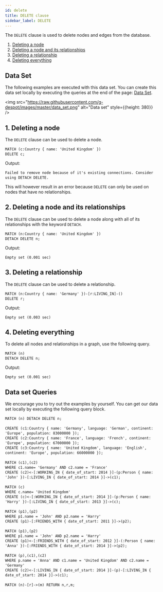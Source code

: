 ```yaml
---
id: delete
title: DELETE clause
sidebar_label: DELETE
---
```


The `DELETE` clause is used to delete nodes and edges from the database.

1. [Deleting a node](#1-deleting-a-node)
2. [Deleting a node and its relationships](#2-deleting-a-node-and-its-relationships)
3. [Deleting a relationship](#3-deleting-a-relationship)
4. [Deleting everything](#4-deleting-everything)

## Data Set

The following examples are executed with this data set. You can create this data set 
locally by executing the queries at the end of the page: [Data Set](#data-set-queries).

<img
  src="https://raw.githubusercontent.com/g-despot/images/master/data_set.png"
  alt="Data set"
  style={{height: 380}}
/>

## 1. Deleting a node

The `DELETE` clause can be used to delete a node.

```cypher
MATCH (c:Country { name: 'United Kingdom' })
DELETE c;
```

Output:
```
Failed to remove node because of it's existing connections. Consider using DETACH DELETE.
```

This will however result in an error because `DELETE` can only be used on nodes that have no relationships.

## 2. Deleting a node and its relationships

The `DELETE` clause can be used to delete a node along with all of its relationships with the keyword `DETACH`.

```cypher
MATCH (n:Country { name: 'United Kingdom' })
DETACH DELETE n;
```

Output:
```
Empty set (0.001 sec)
```

## 3. Deleting a relationship

The `DELETE` clause can be used to delete a relationship.

```cypher
MATCH (n:Country { name: 'Germany' })-[r:LIVING_IN]-()
DELETE r;
```

Output:
```
Empty set (0.003 sec)
```

## 4. Deleting everything

To delete all nodes and relationships in a graph, use the following query.

```cypher
MATCH (n)
DETACH DELETE n;
```

Output:
```
Empty set (0.001 sec)
```

## Data set Queries

We encourage you to try out the examples by yourself.
You can get our data set locally by executing the following query block.

```cypher
MATCH (n) DETACH DELETE n;

CREATE (c1:Country { name: 'Germany', language: 'German', continent: 'Europe', population: 83000000 });
CREATE (c2:Country { name: 'France', language: 'French', continent: 'Europe', population: 67000000 });
CREATE (c3:Country { name: 'United Kingdom', language: 'English', continent: 'Europe', population: 66000000 });

MATCH (c1),(c2)
WHERE c1.name= 'Germany' AND c2.name = 'France'
CREATE (c2)<-[:WORKING_IN { date_of_start: 2014 }]-(p:Person { name: 'John' })-[:LIVING_IN { date_of_start: 2014 }]->(c1);

MATCH (c)
WHERE c.name= 'United Kingdom'
CREATE (c)<-[:WORKING_IN { date_of_start: 2014 }]-(p:Person { name: 'Harry' })-[:LIVING_IN { date_of_start: 2013 }]->(c);

MATCH (p1),(p2)
WHERE p1.name = 'John' AND p2.name = 'Harry'
CREATE (p1)-[:FRIENDS_WITH { date_of_start: 2011 }]->(p2);

MATCH (p1),(p2)
WHERE p1.name = 'John' AND p2.name = 'Harry'
CREATE (p1)<-[:FRIENDS_WITH { date_of_start: 2012 }]-(:Person { name: 'Anna' })-[:FRIENDS_WITH { date_of_start: 2014 }]->(p2);

MATCH (p),(c1),(c2)
WHERE p.name = 'Anna' AND c1.name = 'United Kingdom' AND c2.name = 'Germany'
CREATE (c2)<-[:LIVING_IN { date_of_start: 2014 }]-(p)-[:LIVING_IN { date_of_start: 2014 }]->(c1);

MATCH (n)-[r]->(m) RETURN n,r,m;
```